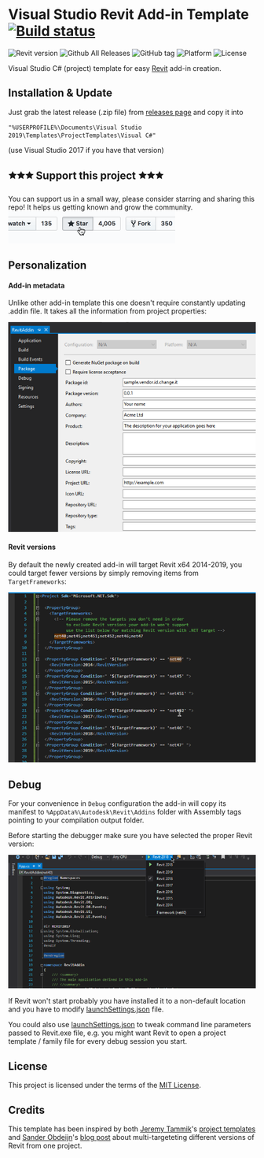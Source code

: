 ﻿Visual Studio Revit Add-in Template [![Build status](https://ci.appveyor.com/api/projects/status/vxajagat45cfeeky?svg=true)](https://ci.appveyor.com/project/salaros/vs-templates-revit-addin)
===================================

![Revit version](https://img.shields.io/badge/Revit-2014%20%E2%9E%9C%202020-blue.svg)
![Github All Releases](https://img.shields.io/github/downloads/Equipple/vs-templates-revit-addin/total.svg)
![GitHub tag](https://img.shields.io/github/tag/Equipple/vs-templates-revit-addin.svg)
![Platform](https://img.shields.io/badge/platform-Windows-red.svg)
![License](https://img.shields.io/github/license/Equipple/vs-templates-revit-addin.svg)

Visual Studio C# (project) template for easy [Revit](https://en.wikipedia.org/wiki/Autodesk_Revit) add-in creation.

## Installation & Update

Just grab the latest release (.zip file) from [releases page](https://github.com/Equipple/vs-templates-revit-addin/releases) and copy it into 

```
"%USERPROFILE%\Documents\Visual Studio 2019\Templates\ProjectTemplates\Visual C#"
```

(use Visual Studio 2017 if you have that version)


## 🟊🟊🟊 Support this project 🟊🟊🟊

You can support us in a small way, please consider starring and sharing this repo! It helps us getting known and grow the community.
![star us](.github/assets/star_us.gif)


## Personalization

#### Add-in metadata

Unlike other add-in template this one doesn't require constantly updating .addin file. It takes all the information from project properties:

![Project properties](assets/properties-add-in-data.png "Project properties")

#### Revit versions

By default the newly created add-in will target Revit x64 2014-2019, you could target fewer versions by simply removing items from `TargetFrameworks`:

![Revit versions](assets/revit-versions.png "Revit versions")

## Debug

For your convenience in `Debug` configuration the add-in will copy its manifest to `%AppData%\Autodesk\Revit\Addins` folder with Assembly tags pointing to your compilation output folder.

Before starting the debugger make sure you have selected the proper Revit version:

![Debugger selection](assets/debugger-selection.png "Debugger selection")

If Revit won't start probably you have installed it to a non-default location and you have to modify [launchSettings.json](src/Properties/launchSettings.json) file.

You could also use [launchSettings.json](src/Properties/launchSettings.json) to tweak command line parameters passed to Revit.exe file, e.g. you might want Revit to open a project template / family file for every debug session you start.

## License

This project is licensed under the terms of the [MIT License](LICENSE).

## Credits

This template has been inspired by both [Jeremy Tammik](https://github.com/jeremytammik)'s [project templates](https://github.com/jeremytammik/VisualStudioRevitAddinWizard) and [Sander Obdeijn](https://github.com/sanderobdeijn)'s [blog post](http://buildingknowledge.eu/custom-msbuild-targets-for-compiling-addins-for-multiple-revit-versions/) about multi-targeteting different versions of Revit from one project.
